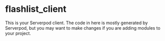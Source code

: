# flashlist_client

This is your Serverpod client. The code in here is mostly generated by
Serverpod, but you may want to make changes if you are adding modules to your
project.
